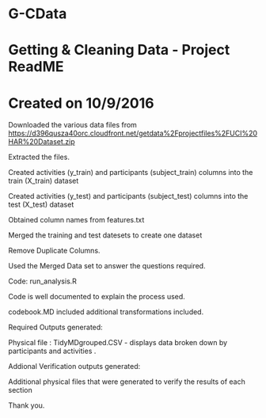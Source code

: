 # G-CData
# Getting & Cleaning Data - Project ReadME
# Created on 10/9/2016

Downloaded the various data files from 
https://d396qusza40orc.cloudfront.net/getdata%2Fprojectfiles%2FUCI%20HAR%20Dataset.zip

Extracted the files. 

Created activities (y_train) and participants (subject_train) columns into the train (X_train) dataset

Created activities (y_test) and participants (subject_test) columns into the test (X_test) dataset 

Obtained column names from features.txt

Merged the training and test datesets to create one dataset 

Remove Duplicate Columns. 

Used the Merged Data set to answer the questions required. 

Code: run_analysis.R 

Code is well documented to explain the process used. 

codebook.MD included additional transformations included. 

Required Outputs generated:

Physical file : TidyMDgrouped.CSV - displays data broken down by participants and activities . 

Addional Verification outputs generated: 

Additional physical files that were generated to verify the results of each section

Thank you. 

 



